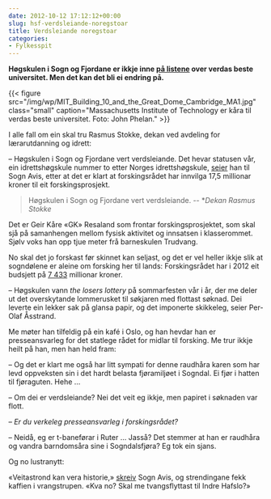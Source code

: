 ```yaml
---
date: 2012-10-12 17:12:12+00:00
slug: hsf-verdsleiande-noregstoar
title: Verdsleiande noregstoar
categories:
- Fylkesspit
---
```


**Høgskulen i Sogn og Fjordane er ikkje inne [på listene](http://www.aftenposten.no/jobb/Norske-universiteter-ligger-langt-bak-eliten-6999890.html) over verdas beste universitet. Men det kan det bli ei endring på.**

{{< figure src="/img/wp/MIT_Building_10_and_the_Great_Dome_Cambridge_MA1.jpg" class="small" caption="Massachusetts Institute of Technology er kåra til verdas beste universitet. Foto: John Phelan." >}}

<!--more-->

I alle fall om ein skal tru Rasmus Stokke, dekan ved avdeling for lærarutdanning og idrett:

– Høgskulen i Sogn og Fjordane vert verdsleiande. Det hevar statusen vår, ein idrettshøgskule nummer to etter Norges idrettshøgskule, [seier](http://www.sognavis.no/lokale_nyhende/article6280541.ece) han til Sogn Avis, etter at det er klart at forskingsrådet har innvilga 17,5 millionar kroner til eit forskingsprosjekt.


>Høgskulen i Sogn og Fjordane vert verdsleiande. -- **Dekan Rasmus Stokke*


Det er Geir Kåre «GK» Resaland som frontar forskingsprosjektet, som skal sjå på samanhengen mellom fysisk aktivitet og innsatsen i klasserommet. Sjølv voks han opp tjue meter frå barneskulen Trudvang.

No skal det jo forskast før skinnet kan seljast, og det er vel heller ikkje slik at sogndølene er aleine om forsking her til lands: Forskingsrådet har i 2012 eit budsjett på [7 433](http://www.forskningsradet.no/no/Nokkeltal/113878579723) millionar kroner.

– Høgskulen vann _the losers lottery_ på sommarfesten vår i år, der me deler ut det overskytande lommerusket til søkjaren med flottast søknad. Dei leverte ein lekker sak på glansa papir, og det imponerte skikkeleg, seier Per-Olaf Åsstrand.

Me møter han tilfeldig på ein kafé i Oslo, og han hevdar han er presseansvarleg for det statlege rådet for midlar til forsking. Me trur ikkje heilt på han, men han held fram:

– Og det er klart me også har litt sympati for denne raudhåra karen som har levd oppveksten sin i det hardt belasta fjøramiljøet i Sogndal. Ei fjør i hatten til fjøraguten. Hehe …

– Om dei er verdsleiande? Nei det veit eg ikkje, men papiret i søknaden var flott.

_– Er du verkeleg presseansvarleg i forskingsrådet?_

– Neidå, eg er t-baneførar i Ruter … Jasså? Det stemmer at han er raudhåra og vandra barndomsåra sine i Sogndalsfjøra? Eg tok ein sjans.

Og no lustranytt:

«Veitastrond kan vera historie,» [skreiv](http://www.sognavis.no/lokal_sport/article6281175.ece) Sogn Avis, og strendingane fekk kaffien i vrangstrupen. «Kva no? Skal me tvangsflyttast til Indre Hafslo?»
